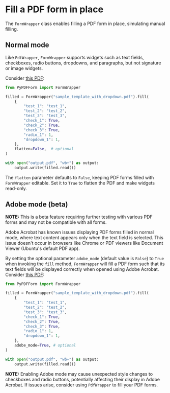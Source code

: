 # Fill a PDF form in place

The `FormWrapper` class enables filling a PDF form in place, simulating manual filling.

## Normal mode

Like `PdfWrapper`, `FormWrapper` supports widgets such as text fields, checkboxes, radio buttons, dropdowns, and paragraphs, but not signature or image widgets.

Consider [this PDF](https://github.com/chinapandaman/PyPDFForm/raw/master/pdf_samples/dropdown/sample_template_with_dropdown.pdf):

```python
from PyPDFForm import FormWrapper

filled = FormWrapper("sample_template_with_dropdown.pdf").fill(
    {
        "test_1": "test_1",
        "test_2": "test_2",
        "test_3": "test_3",
        "check_1": True,
        "check_2": True,
        "check_3": True,
        "radio_1": 1,
        "dropdown_1": 1,
    },
    flatten=False,  # optional
)

with open("output.pdf", "wb+") as output:
    output.write(filled.read())
```

The `flatten` parameter defaults to `False`, keeping PDF forms filled with `FormWrapper` editable. Set it to `True` to flatten the PDF and make widgets read-only.

## Adobe mode (beta)

**NOTE:** This is a beta feature requiring further testing with various PDF forms and may not be compatible with all forms.

Adobe Acrobat has known issues displaying PDF forms filled in normal mode, where text content appears only when the text field is selected. This issue doesn't occur in browsers like Chrome or PDF viewers like Document Viewer (Ubuntu's default PDF app).

By setting the optional parameter `adobe_mode` (default value is `False`) to `True` when invoking the `fill` 
method, `FormWrapper` will fill a PDF form such that its text 
fields will be displayed correctly when opened using Adobe Acrobat. Consider [this PDF](https://github.com/chinapandaman/PyPDFForm/raw/master/pdf_samples/dropdown/sample_template_with_dropdown.pdf):

```python
from PyPDFForm import FormWrapper

filled = FormWrapper("sample_template_with_dropdown.pdf").fill(
    {
        "test_1": "test_1",
        "test_2": "test_2",
        "test_3": "test_3",
        "check_1": True,
        "check_2": True,
        "check_3": True,
        "radio_1": 1,
        "dropdown_1": 1,
    },
    adobe_mode=True, # optional
)

with open("output.pdf", "wb+") as output:
    output.write(filled.read())
```

**NOTE:** Enabling Adobe mode may cause unexpected style changes to checkboxes and radio buttons, potentially affecting their display in Adobe Acrobat. If issues arise, consider using `PdfWrapper` to fill your PDF forms.
